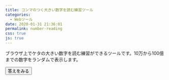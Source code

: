 ```yaml
---
title: コンマのつく大きい数字を読む練習ツール
categories:
  - Webツール
date: 2020-01-31 21:36:01
permalink: number-reading
css: true
js: true
---
```


ブラウザ上でケタの大きい数字を読む練習ができるツールです。10万から100億までの数字をランダムで表示します。

<div class="number-display">
    <div id="input__number"></div>
    <div id="input__japanese"></div>
</div>

<div class="controller">
    <button id="generate">答えをみる</button>
</div>
